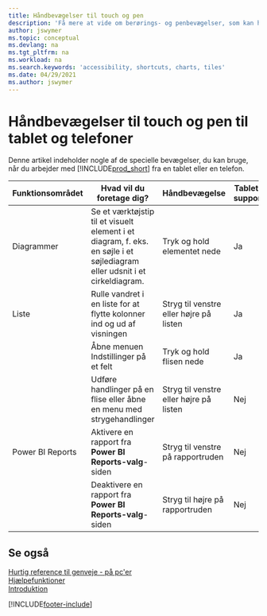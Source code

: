 ```yaml
---
title: Håndbevægelser til touch og pen
description: 'Få mere at vide om berørings- og penbevægelser, som kan hjælpe dig med at arbejde effektivt med dine data fra tablets og telefoner.'
author: jswymer
ms.topic: conceptual
ms.devlang: na
ms.tgt_pltfrm: na
ms.workload: na
ms.search.keywords: 'accessibility, shortcuts, charts, tiles'
ms.date: 04/29/2021
ms.author: jswymer
---
```


# <a name="touch-and-pen-gestures-for-tablet-and-phones" />Håndbevægelser til touch og pen til tablet og telefoner

Denne artikel indeholder nogle af de specielle bevægelser, du kan bruge, når du arbejder med [!INCLUDE[prod_short](includes/prod_short.md)] fra en tablet eller en telefon.

|Funktionsområdet|Hvad vil du foretage dig?|Håndbevægelse|Tablet-support|Telefonsupport|
|------------|----------------------|-------|--------------|-------------|
|Diagrammer|Se et værktøjstip til et visuelt element i et diagram, f. eks. en søjle i et søjlediagram eller udsnit i et cirkeldiagram.|Tryk og hold elementet nede|Ja|Ja|
|Liste|Rulle vandret i en liste for at flytte kolonner ind og ud af visningen|Stryg til venstre eller højre på listen|Ja|Nej|
||Åbne menuen Indstillinger på et felt|Tryk og hold flisen nede|Ja|Ja|
||Udføre handlinger på en flise eller åbne en menu med strygehandlinger |Stryg til venstre eller højre på listen|Nej|Ja|
|Power BI Reports|Aktivere en rapport fra **Power BI Reports-valg**-siden |Stryg til venstre på rapportruden|Nej|Ja|
||Deaktivere en rapport fra **Power BI Reports-valg**-siden |Stryg til højre på rapportruden|Nej|Ja|

<!-- ## Charts

Business Central built-in charts display useful information about business data and KPIs. You can get additional information about the data by using the tooltips that are available on top of the data. To access a tooltip, tap and hold or hover over the data.

-->

## <a name="see-also" />Se også

[Hurtig reference til genveje - på pc'er](keyboard-shortcuts-cheatsheet.md)  
[Hjælpefunktioner](ui-accessibility.md)  
[Introduktion](/dynamics365/business-central/ui-get-ready-business)  

[!INCLUDE[footer-include](includes/footer-banner.md)]
